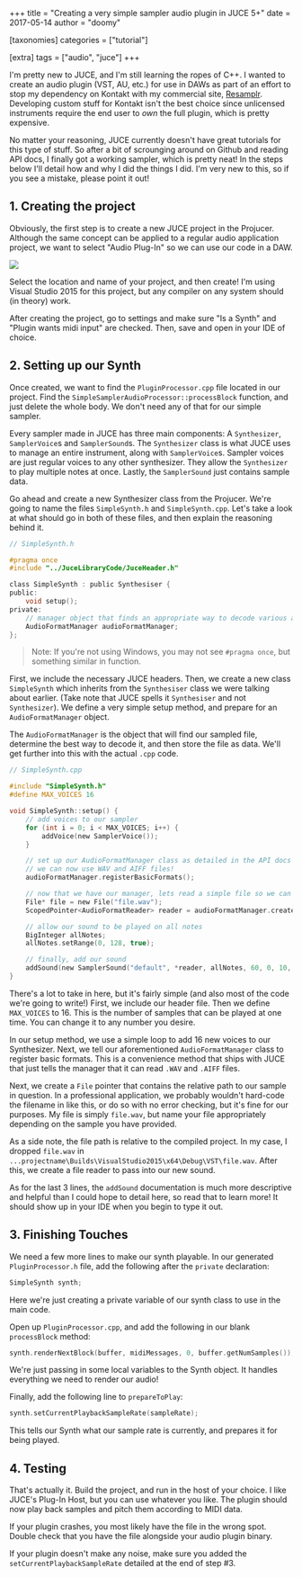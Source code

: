 +++
title = "Creating a very simple sampler audio plugin in JUCE 5+"
date = 2017-05-14
author = "doomy"

[taxonomies]
categories = ["tutorial"]

[extra]
tags = ["audio", "juce"]
+++

I'm pretty new to JUCE, and I'm still learning the ropes of C++.  I wanted to create an audio plugin (VST, AU, etc.) for use in DAWs as part of an effort to stop my dependency on Kontakt with my commercial site, [Resamplr](https://resamplr.com).  Developing custom stuff for Kontakt isn't the best choice since unlicensed instruments require the end user to *own* the full plugin, which is pretty expensive.  

No matter your reasoning, JUCE currently doesn't have great tutorials for this type of stuff.  So after a bit of scrounging around on Github and reading API docs, I finally got a working sampler, which is pretty neat!  In the steps below I'll detail how and why I did the things I did.  I'm very new to this, so if you see a mistake, please point it out!

## 1. Creating the project

Obviously, the first step is to create a new JUCE project in the Projucer.  Although the same concept can be applied to a regular audio application project, we want to select "Audio Plug-In" so we can use our code in a DAW.

![](/images/creating-a-very-simple-sampler-audio-plugin-in-juce-5/Untitled.png)

Select the location and name of your project, and then create!  I'm using Visual Studio 2015 for this project, but any compiler on any system should (in theory) work.

After creating the project, go to settings and make sure "Is a Synth" and "Plugin wants midi input" are checked.  Then, save and open in your IDE of choice.

## 2. Setting up our Synth

Once created, we want to find the `PluginProcessor.cpp` file located in our project.  Find the `SimpleSamplerAudioProcessor::processBlock` function, and just delete the whole body.   We don't need any of that for our simple sampler.

Every sampler made in JUCE has three main components: A `Synthesizer`, `SamplerVoice`s and `SamplerSound`s.  The `Synthesizer` class is what JUCE uses to manage an entire instrument, along with `SamplerVoice`s.  Sampler voices are just regular voices to any other synthesizer.  They allow the `Synthesizer` to play multiple notes at once.  Lastly, the `SamplerSound` just contains sample data.

Go ahead and create a new Synthesizer class from the Projucer.  We're going to name the files `SimpleSynth.h` and `SimpleSynth.cpp`.  Let's take a look at what should go in both of these files, and then explain the reasoning behind it.


```c
// SimpleSynth.h

#pragma once
#include "../JuceLibraryCode/JuceHeader.h"

class SimpleSynth : public Synthesiser {
public:
	void setup();
private:
	// manager object that finds an appropriate way to decode various audio files.  Used with SampleSound objects.
	AudioFormatManager audioFormatManager;
};
```

> Note: If you're not using Windows, you may not see `#pragma once`, but something similar in function.

First, we include the necessary JUCE headers.  Then, we create a new class `SimpleSynth` which inherits from the `Synthesiser` class we were talking about earlier.  (Take note that JUCE spells it `Synthesiser` and not `Synthesizer`).  We define a very simple setup method, and prepare for an `AudioFormatManager` object.

The `AudioFormatManager` is the object that will find our sampled file, determine the best way to decode it, and then store the file as data.  We'll get further into this with the actual `.cpp` code.

```c
// SimpleSynth.cpp

#include "SimpleSynth.h"
#define MAX_VOICES 16

void SimpleSynth::setup() {
	// add voices to our sampler
	for (int i = 0; i < MAX_VOICES; i++) {
		addVoice(new SamplerVoice());
	}

	// set up our AudioFormatManager class as detailed in the API docs
	// we can now use WAV and AIFF files!
	audioFormatManager.registerBasicFormats();

	// now that we have our manager, lets read a simple file so we can pass it to our SamplerSound object.
	File* file = new File("file.wav");
	ScopedPointer<AudioFormatReader> reader = audioFormatManager.createReaderFor(*file);

	// allow our sound to be played on all notes
	BigInteger allNotes;
	allNotes.setRange(0, 128, true);

	// finally, add our sound
	addSound(new SamplerSound("default", *reader, allNotes, 60, 0, 10, 10.0));
}
```

There's a lot to take in here, but it's fairly simple (and also most of the code we're going to write!)  First, we include our header file.  Then we define `MAX_VOICES` to 16.  This is the number of samples that can be played at one time. You can change it to any number you desire.  

In our setup method, we use a simple loop to add 16 new voices to our Synthesizer.  Next, we tell our aforementioned `AudioFormatManager` class to register basic formats.  This is a convenience method that ships with JUCE that just tells the manager that it can read `.WAV` and `.AIFF` files.  

Next, we create a `File` pointer that contains the relative path to our sample in question.  In a professional application, we probably wouldn't hard-code the filename in like this, or do so with no error checking, but it's fine for our purposes.   My file is simply `file.wav`, but name your file appropriately depending on the sample you have provided.

As a side note, the file path is relative to the compiled project.  In my case, I dropped `file.wav` in `...projectname\Builds\VisualStudio2015\x64\Debug\VST\file.wav`. 
 After this, we create a file reader to pass into our new sound.

As for the last 3 lines, the `addSound` documentation is much more descriptive and helpful than I could hope to detail here, so read that to learn more!  It should show up in your IDE when you begin to type it out.

## 3. Finishing Touches

We need a few more lines to make our synth playable.  In our generated `PluginProcessor.h` file, add the following after the `private` declaration:

```c
SimpleSynth synth;
```

Here we're just creating a private variable of our synth class to use in the main code.  

Open up `PluginProcessor.cpp`, and add the following in our blank `processBlock` method:

```c
synth.renderNextBlock(buffer, midiMessages, 0, buffer.getNumSamples());
```

We're just passing in some local variables to the Synth object.  It handles everything we need to render our audio!

Finally, add the following line to `prepareToPlay`:

```c
synth.setCurrentPlaybackSampleRate(sampleRate);
```

This tells our Synth what our sample rate is currently, and prepares it for being played.

## 4. Testing

That's actually it.  Build the project, and run in the host of your choice.  I like JUCE's Plug-In Host, but you can use whatever you like.  The plugin should now play back samples and pitch them according to MIDI data.

If your plugin crashes, you most likely have the file in the wrong spot.  Double check that you have the file alongside your audio plugin binary.

If your plugin doesn't make any noise, make sure you added the `setCurrentPlaybackSampleRate` detailed at the end of step #3.